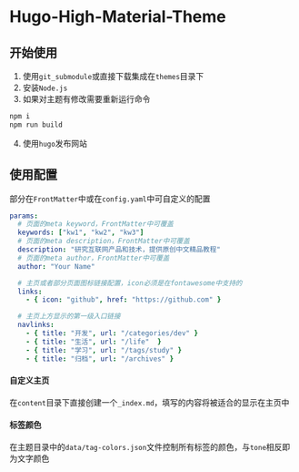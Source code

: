 # Hugo-High-Material-Theme

## 开始使用

1. 使用```git_submodule```或直接下载集成在```themes```目录下
2. 安装```Node.js```
3. 如果对主题有修改需要重新运行命令
```bash
npm i
npm run build
```
4. 使用```hugo```发布网站


## 使用配置

部分在```FrontMatter```中或在```config.yaml```中可自定义的配置
```yaml
params:
  # 页面的meta keyword，FrontMatter中可覆盖
  keywords: ["kw1", "kw2", "kw3"]
  # 页面的meta description，FrontMatter中可覆盖
  description: "研究互联网产品和技术，提供原创中文精品教程"
  # 页面的meta author，FrontMatter中可覆盖
  author: "Your Name"

  # 主页或者部分页面图标链接配置，icon必须是在fontawesome中支持的
  links:
    - { icon: "github", href: "https://github.com" }

  # 主页上方显示的第一级入口链接
  navlinks:
    - { title: "开发", url: "/categories/dev" }
    - { title: "生活", url: "/life"  }
    - { title: "学习", url: "/tags/study" }
    - { title: "归档", url: "/archives" }
```


#### 自定义主页

在```content```目录下直接创建一个```_index.md```，填写的内容将被适合的显示在主页中


#### 标签颜色

在主题目录中的```data/tag-colors.json```文件控制所有标签的颜色，与```tone```相反即为文字颜色